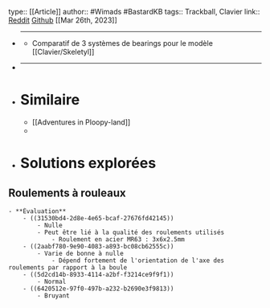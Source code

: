 type:: [[Article]]
author:: #Wimads #BastardKB 
tags:: Trackball, Clavier
link:: [Reddit](https://www.reddit.com/r/ErgoMechKeyboards/comments/yyu4ra/trackball_bearings_a_comparison_of_cheap_rollers/) [Github](https://github.com/Wimads/Trackball-mousekeys-add-on-for-Skeletyl)
[[Mar 26th, 2023]]

- ***
	- Comparatif de 3 systèmes de bearings pour le modèle [[Clavier/Skeletyl]]
- ***
- # Similaire
	- [[Adventures in Ploopy-land]]
	-
- # Solutions explorées
## Roulements à rouleaux
	- **Évaluation**
		- ((31530bd4-2d8e-4e65-bcaf-27676fd42145))
			- Nulle
			- Peut être lié à la qualité des roulements utilisés
				- Roulement en acier MR63 : 3x6x2.5mm
		- ((2aabf780-9e90-4083-a893-bc08cb62555c))
			- Varie de bonne à nulle
				- Dépend fortement de l'orientation de l'axe des roulements par rapport à la boule
		- ((5d2cd14b-8933-4114-a2bf-f3214ce9f9f1))
			- Normal
		- ((6420512e-97f0-497b-a232-b2690e3f9813))
			- Bruyant